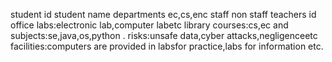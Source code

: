 student id
student name
departments
ec,cs,enc
staff
non staff
teachers id
office
labs:electronic lab,computer labetc
library
courses:cs,ec and subjects:se,java,os,python .
risks:unsafe data,cyber attacks,negligenceetc
facilities:computers are provided in labsfor practice,labs for information etc.
